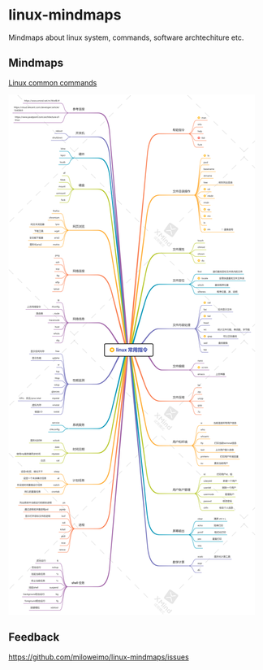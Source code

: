 # linux-mindmaps
Mindmaps about linux system, commands, software archtechiture etc.

## Mindmaps

[Linux common commands](./linux-common-command.png)

![linux-common-command.png](linux-common-command.png)

## Feedback

https://github.com/miloweimo/linux-mindmaps/issues
